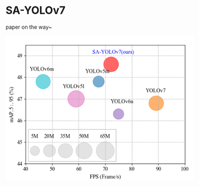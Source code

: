 # SA-YOLOv7

paper on the way~

![result](https://github.com/maple0leaves/SA-YOLOV7/blob/master/img/result.png)

